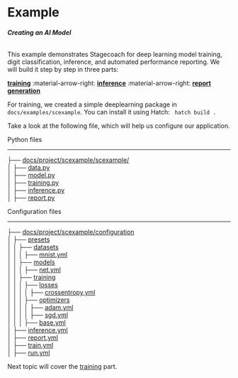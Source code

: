 # Example
###### **Creating an AI Model**


This example demonstrates Stagecoach for deep learning model training, digit classification, inference, and automated performance reporting. We will build it step by step in three parts:

**[training](training.md)** :material-arrow-right: **[inference](inference.md)** :material-arrow-right: **[report generation](report.md)**

For training, we created a simple deeplearning package in ```docs/examples/scexample```. You can install it using Hatch: ``` hatch build .```

Take a look at the following file, which will help us configure our application. 

<div class="code-container">
<div class="my-code-block">
    <div class="title">Python files</div>
    <hr>
    <p>
    ├── <a href="path/to/data.py">docs/project/scexample/scexample/</a><br>
    │ ├── <a href="path/to/data.py">data.py</a> <br>
    │ ├── <a href="path/to/model.py">model.py</a> <br>
    │ ├── <a href="path/to/training.py">training.py</a> <br>
    │ ├── <a href="path/to/inference.py">inference.py</a> <br>
    │ ├── <a href="path/to/report.py">report.py</a> <br>
    </p>
</div>
<div class="my-code-block">
    <div class="title">Configuration files</div>
    <hr>
    <p>
    ├── <a href="path/to/configuration/">docs/project/scexample/configuration</a><br>
    │   ├── <a href="path/to/configuration/presets/">presets</a><br>
    │   │   ├── <a href="path/to/configuration/presets/datasets/">datasets</a><br>
    │   │   │   ├── <a href="path/to/configuration/presets/datasets/mnist.yml">mnist.yml</a><br>
    │   │   ├── <a href="path/to/configuration/presets/models/">models</a><br>
    │   │   │   ├── <a href="path/to/configuration/presets/models/net.yml">net.yml</a><br>
    │   │   ├── <a href="path/to/configuration/presets/training/">training</a><br>
    │   │   │   ├── <a href="path/to/configuration/presets/training/losses/">losses</a><br>
    │   │   │   │   ├── <a href="path/to/configuration/presets/training/losses/crossentropy.yml">crossentropy.yml</a><br>
    │   │   │   ├── <a href="path/to/configuration/presets/training/optimizers/">optimizers</a><br>
    │   │   │   │   ├── <a href="path/to/configuration/presets/training/optimizers/adam.yml">adam.yml</a><br>
    │   │   │   │   ├── <a href="path/to/configuration/presets/training/optimizers/sgd.yml">sgd.yml</a><br>
    │   │   │   ├── <a href="path/to/configuration/presets/training/base.yml">base.yml</a><br>
    │   ├── <a href="path/to/configuration/inference.yml">inference.yml</a><br>
    │   ├── <a href="path/to/configuration/report.yml">report.yml</a><br>
    │   ├── <a href="path/to/configuration/train.yml">train.yml</a><br>
    │   ├── <a href="path/to/configuration/run.yml">run.yml</a><br>
    </p>
</div>
</div>



Next topic will cover the [training](training.md) part.

